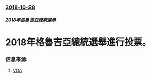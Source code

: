 ### [2018-10-28](/zh/news/2018/10/28/index.md)

##### 2018年格魯吉亞總統選舉
# 2018年格魯吉亞總統選舉進行投票。 




### 信息来源:

1. [VOA](https://www.voanews.com/a/georgians-head-to-polls-to-pick-a-president/4632277.html)
